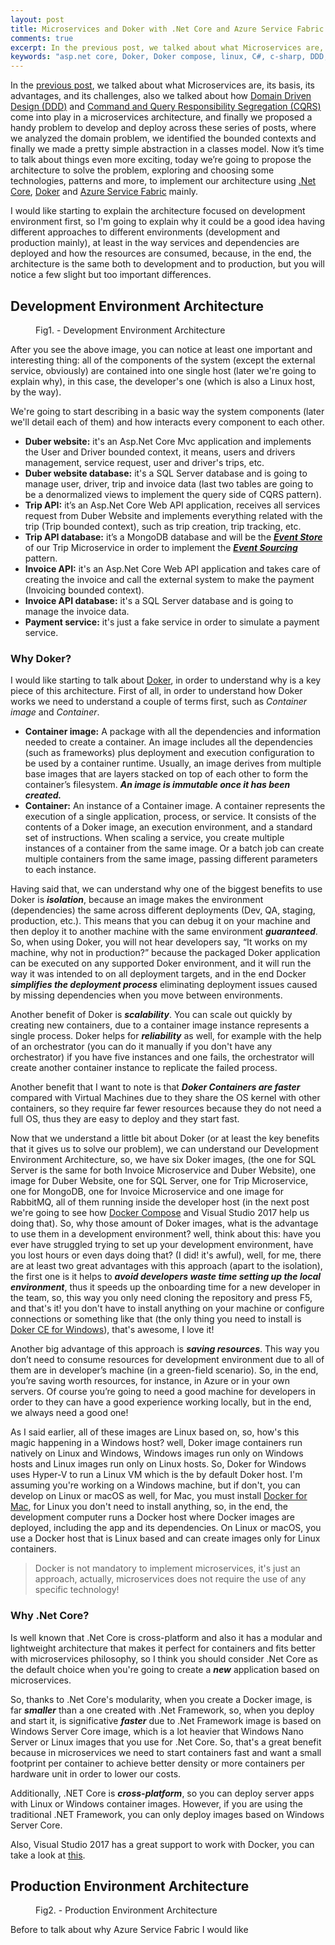 ```yaml
---
layout: post
title: Microservices and Doker with .Net Core and Azure Service Fabric - Part two
comments: true
excerpt: In the previous post, we talked about what Microservices are, its basis, its advantages, and its challenges, also we talked about how Domain Driven Design (DDD) and Command and Query Responsibility Segregation (CQRS) come into play in a microservices architecture, and finally we proposed a handy problem to develop and deploy across these series of posts, where we analyzed the domain problem, we identified the bounded contexts and finally we made a pretty simple abstraction in a classes model. Now it’s time to talk about things even more exciting, today we’re going to propose the architecture to solve the problem, exploring and choosing some technologies, patterns and more, to implement our architecture using .Net Core, Doker and Azure Service Fabric mainly.
keywords: "asp.net core, Doker, Doker compose, linux, C#, c-sharp, DDD, .net core, dot net core, .net core 2.0, dot net core 2.0, .netcore2.0, asp.net, entity framework, domain driven design, CQRS, command and query responsibility segregation, azure, microsoft azure, azure service fabric, service fabric, cosmos db, mongodb, sql server, rabbitmq, rabbit mq, amqp, asp.net web api, azure service bus, service bus"
---
```


In the [previous post](http://elvanydev.com/Microservices-part1/), we talked about what Microservices are, its basis, its advantages, and its challenges, also we talked about how [Domain Driven Design (DDD)](https://en.wikipedia.org/wiki/Domain-driven_design) and [Command and Query Responsibility Segregation (CQRS)](https://martinfowler.com/bliki/CQRS.html) come into play in a microservices architecture, and finally we proposed a handy problem to develop and deploy across these series of posts, where we analyzed the domain problem, we identified the bounded contexts and finally we made a pretty simple abstraction in a classes model. Now it’s time to talk about things even more exciting, today we’re going to propose the architecture to solve the problem, exploring and choosing some technologies, patterns and more, to implement our architecture using [.Net Core](https://dotnet.github.io/), [Doker](https://www.Doker.com/) and [Azure Service Fabric](https://azure.microsoft.com/en-us/services/service-fabric/) mainly.

I would like starting to explain the architecture focused on development environment first, so I'm going to explain why it could be a good idea having different approaches to different environments (development and production mainly), at least in the way services and dependencies are deployed and how the resources are consumed, because, in the end, the architecture is the same both to development and to production, but you will notice a few slight but too important differences.

## Development Environment Architecture

<figure>
  <img src="{{ '/images/Duber_Development_Environment_Architecture.png' | prepend: site.baseurl }}" alt=""> 
  <figcaption>Fig1. - Development Environment Architecture</figcaption>
</figure>

After you see the above image, you can notice at least one important and interesting thing: all of the components of the system (except the external service, obviously) are contained into one single host (later we're going to explain why), in this case, the developer's one (which is also a Linux host, by the way).

We're going to start describing in a basic way the system components (later we'll detail each of them) and how interacts every component to each other.

* **Duber website:** it's an Asp.Net Core Mvc application and implements the User and Driver bounded context, it means, users and drivers management, service request, user and driver's trips, etc.
* **Duber website database:** it's a SQL Server database and is going to manage user, driver, trip and invoice data (last two tables are going to be a denormalized views to implement the query side of CQRS pattern).
* **Trip API:** it’s an Asp.Net Core Web API application, receives all services request from Duber Website and implements everything related with the trip (Trip bounded context), such as trip creation, trip tracking, etc.
* **Trip API database:** it’s a MongoDB database and will be the ***[Event Store](https://en.wikipedia.org/wiki/Event_store)*** of our Trip Microservice in order to implement the ***[Event Sourcing](https://martinfowler.com/eaaDev/EventSourcing.html)*** pattern.
* **Invoice API:** it's an Asp.Net Core Web API application and takes care of creating the invoice and call the external system to make the payment (Invoicing bounded context).
* **Invoice API database:** it's a SQL Server database and is going to manage the invoice data.
* **Payment service:** it's just a fake service in order to simulate a payment service.

### Why Doker?

I would like starting to talk about [Doker](https://www.Doker.com/), in order to understand why is a key piece of this architecture. First of all, in order to understand how Doker works we need to understand a couple of terms first, such as *Container image* and *Container*.

* **Container image:** A package with all the dependencies and information needed to create a container. An image includes all the dependencies (such as frameworks) plus deployment and execution configuration to be used by a container runtime. Usually, an image derives from multiple base images that are layers stacked on top of each other to form the container’s filesystem. ***An image is immutable once it has been created.***
* **Container:** An instance of a Container image. A container represents the execution of a single application, process, or service. It consists of the contents of a Doker image, an execution environment, and a standard set of instructions. When scaling a service, you create multiple instances of a container from the same image. Or a batch job can create multiple containers from the same image, passing different parameters to each instance.

Having said that, we can understand why one of the biggest benefits to use Doker is ***isolation***, because an image makes the environment (dependencies) the same across different deployments (Dev, QA, staging, production, etc.). This means that you can debug it on your machine and then deploy it to another machine with the same environment ***guaranteed***. So, when using Doker, you will not hear developers say, “It works on my machine, why not in production?” because the packaged Doker application can be executed on any supported Doker environment, and it will run the way it was intended to on all deployment targets, and in the end Docker ***simplifies the deployment process*** eliminating deployment issues caused by missing dependencies when you move between environments.

Another benefit of Doker is ***scalability***. You can scale out quickly by creating new containers, due to a container image instance represents a single process. Doker helps for ***reliability*** as well, for example with the help of an orchestrator (you can do it manually if you don't have any orchestrator) if you have five instances and one fails, the orchestrator will create another container instance to replicate the failed process.

Another benefit that I want to note is that ***Doker Containers are faster*** compared with Virtual Machines due to they share the OS kernel with other containers, so they require far fewer resources because they do not need a full OS, thus they are easy to deploy and they start fast.

Now that we understand a little bit about Doker (or at least the key benefits that it gives us to solve our problem), we can understand our Development Environment Architecture, so, we have six Doker images, (the one for SQL Server is the same for both Invoice Microservice and Duber Website), one image for Duber Website, one for SQL Server, one for Trip Microservice, one for MongoDB, one for Invoice Microservice and one image for RabbitMQ, all of them running inside the developer host (in the next post we're going to see how [Docker Compose](https://docs.docker.com/compose/) and Visual Studio 2017 help us doing that). So, why those amount of Doker images, what is the advantage to use them in a development environment? well, think about this: have you ever have struggled  trying to set up your development environment, have you lost hours or even days doing that? (I did! it's awful), well, for me, there are at least two great advantages with this approach (apart to the isolation), the first one is it helps to ***avoid developers waste time setting up the local environment***, thus it speeds up the onboarding time for a new developer in the team, so, this way you only need cloning the repository and press F5, and that's it! you don't have to install anything on your machine or configure connections or something like that (the only thing you need to install is [Doker CE for Windows](https://store.Doker.com/editions/community/Doker-ce-desktop-windows?tab=description)), that's awesome, I love it!

Another big advantage of this approach is ***saving resources***. This way you don’t need to consume resources for development environment due to all of them are in developer’s machine (in a green-field scenario). So, in the end, you’re saving worth resources, for instance, in Azure or in your own servers. Of course you’re going to need a good machine for developers in order to they can have a good experience working locally, but in the end, we always need a good one!

As I said earlier, all of these images are Linux based on, so, how's this magic happening in a Windows host? well, Doker image containers run natively on Linux and Windows, Windows images run only on Windows hosts and Linux images run only on Linux hosts. So, Doker for Windows uses Hyper-V to run a Linux VM which is the by default Doker host. I'm assuming you're working on a Windows machine, but if don't, you can develop on Linux or macOS as well, for Mac, you must install [Docker for Mac](https://docs.docker.com/docker-for-mac/install/), for Linux you don't need to install anything, so, in the end, the development computer runs a Docker host where Docker images are deployed, including the app and its dependencies. On Linux or macOS, you use a Docker host that is Linux based and can create images only for Linux containers.

> Docker is not mandatory to implement microservices, it's just an approach, actually, microservices does not require the use of any specific technology!

### Why .Net Core?

Is well known that .Net Core is cross-platform and also it has a modular and lightweight architecture that makes it perfect for containers and fits better with microservices philosophy, so I think you should consider .Net Core as the default choice when you're going to create a ***new*** application based on microservices.

So, thanks to .Net Core's modularity, when you create a Docker image, is far ***smaller*** than a one created with .Net Framework, so, when you deploy and start it, is significative ***faster*** due to .Net Framework image is based on Windows Server Core image, which is a lot heavier that Windows Nano Server or Linux images that you use for .Net Core. So, that's a great benefit because in microservices we need to start containers fast and want a small footprint per container to achieve better density or more containers per hardware unit in order to lower our costs.

Additionally, .NET Core is ***cross-platform***, so you can deploy server apps with Linux or Windows container images. However, if you are using the traditional .NET Framework, you can only deploy images based on Windows Server Core.

Also, Visual Studio 2017 has a great support to work with Docker, you can take a look at [this](https://docs.microsoft.com/en-us/aspnet/core/host-and-deploy/docker/visual-studio-tools-for-docker).

## Production Environment Architecture

<figure>
  <img src="{{ '/images/Duber_Production_Environment_Architecture.png' | prepend: site.baseurl }}" alt=""> 
  <figcaption>Fig2. - Production Environment Architecture</figcaption>
</figure>

Before to talk about why Azure Service Fabric I would like 